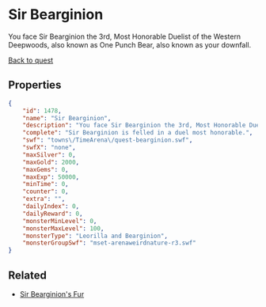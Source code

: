 # Sir Bearginion

You face Sir Bearginion the 3rd, Most Honorable Duelist of the Western Deepwoods, also known as One Punch Bear, also known as your downfall.

[Back to quest](../quests.md)

## Properties

```json
{
    "id": 1478,
    "name": "Sir Bearginion",
    "description": "You face Sir Bearginion the 3rd, Most Honorable Duelist of the Western Deepwoods, also known as One Punch Bear, also known as your downfall.",
    "complete": "Sir Bearginion is felled in a duel most honorable.",
    "swf": "towns\/TimeArena\/quest-bearginion.swf",
    "swfX": "none",
    "maxSilver": 0,
    "maxGold": 2000,
    "maxGems": 0,
    "maxExp": 50000,
    "minTime": 0,
    "counter": 0,
    "extra": "",
    "dailyIndex": 0,
    "dailyReward": 0,
    "monsterMinLevel": 0,
    "monsterMaxLevel": 100,
    "monsterType": "Leorilla and Bearginion",
    "monsterGroupSwf": "mset-arenaweirdnature-r3.swf"
}
```

## Related

- [Sir Bearginion's Fur](../items/17828-sir-bearginion-s-fur.md)


